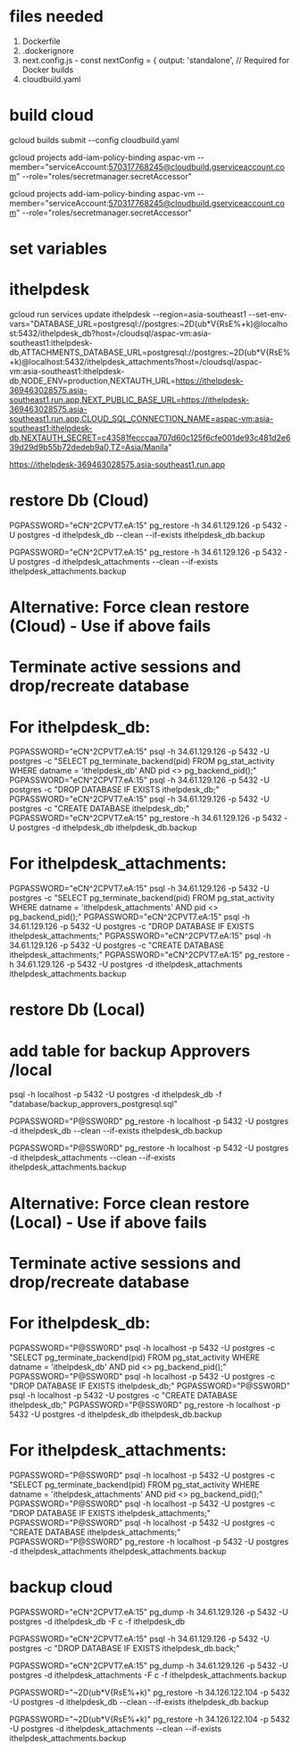 # files needed
1. Dockerfile
2. .dockerignore
3. next.config.js - 
    const nextConfig = {
        output: 'standalone', // Required for Docker builds
4. cloudbuild.yaml

# build cloud

gcloud builds submit --config cloudbuild.yaml

gcloud projects add-iam-policy-binding aspac-vm --member="serviceAccount:570317768245@cloudbuild.gserviceaccount.com" --role="roles/secretmanager.secretAccessor"

gcloud projects add-iam-policy-binding aspac-vm --member="serviceAccount:570317768245@cloudbuild.gserviceaccount.com" --role="roles/secretmanager.secretAccessor"


# set variables
# ithelpdesk 
gcloud run services update ithelpdesk --region=asia-southeast1 --set-env-vars="DATABASE_URL=postgresql://postgres:~2D(ub*V{RsE%+k)@localhost:5432/ithelpdesk_db?host=/cloudsql/aspac-vm:asia-southeast1:ithelpdesk-db,ATTACHMENTS_DATABASE_URL=postgresql://postgres:~2D(ub*V{RsE%+k)@localhost:5432/ithelpdesk_attachments?host=/cloudsql/aspac-vm:asia-southeast1:ithelpdesk-db,NODE_ENV=production,NEXTAUTH_URL=https://ithelpdesk-369463028575.asia-southeast1.run.app,NEXT_PUBLIC_BASE_URL=https://ithelpdesk-369463028575.asia-southeast1.run.app,CLOUD_SQL_CONNECTION_NAME=aspac-vm:asia-southeast1:ithelpdesk-db,NEXTAUTH_SECRET=c43581fecccaa707d60c125f6cfe001de93c481d2e639d29d9b55b72dedeb9a0,TZ=Asia/Manila"

https://ithelpdesk-369463028575.asia-southeast1.run.app

# restore Db (Cloud)

PGPASSWORD="eCN^2CPVT7.eA:15" pg_restore -h 34.61.129.126 -p 5432 -U postgres -d ithelpdesk_db --clean --if-exists ithelpdesk_db.backup

PGPASSWORD="eCN^2CPVT7.eA:15" pg_restore -h 34.61.129.126 -p 5432 -U postgres -d ithelpdesk_attachments --clean --if-exists ithelpdesk_attachments.backup

# Alternative: Force clean restore (Cloud) - Use if above fails
# Terminate active sessions and drop/recreate database
# For ithelpdesk_db:
PGPASSWORD="eCN^2CPVT7.eA:15" psql -h 34.61.129.126 -p 5432 -U postgres -c "SELECT pg_terminate_backend(pid) FROM pg_stat_activity WHERE datname = 'ithelpdesk_db' AND pid <> pg_backend_pid();"
PGPASSWORD="eCN^2CPVT7.eA:15" psql -h 34.61.129.126 -p 5432 -U postgres -c "DROP DATABASE IF EXISTS ithelpdesk_db;"
PGPASSWORD="eCN^2CPVT7.eA:15" psql -h 34.61.129.126 -p 5432 -U postgres -c "CREATE DATABASE ithelpdesk_db;"
PGPASSWORD="eCN^2CPVT7.eA:15" pg_restore -h 34.61.129.126 -p 5432 -U postgres -d ithelpdesk_db ithelpdesk_db.backup

# For ithelpdesk_attachments:
PGPASSWORD="eCN^2CPVT7.eA:15" psql -h 34.61.129.126 -p 5432 -U postgres -c "SELECT pg_terminate_backend(pid) FROM pg_stat_activity WHERE datname = 'ithelpdesk_attachments' AND pid <> pg_backend_pid();"
PGPASSWORD="eCN^2CPVT7.eA:15" psql -h 34.61.129.126 -p 5432 -U postgres -c "DROP DATABASE IF EXISTS ithelpdesk_attachments;"
PGPASSWORD="eCN^2CPVT7.eA:15" psql -h 34.61.129.126 -p 5432 -U postgres -c "CREATE DATABASE ithelpdesk_attachments;"
PGPASSWORD="eCN^2CPVT7.eA:15" pg_restore -h 34.61.129.126 -p 5432 -U postgres -d ithelpdesk_attachments ithelpdesk_attachments.backup

# restore Db (Local)

# add table for backup Approvers /local
psql -h localhost -p 5432 -U postgres -d ithelpdesk_db -f "database/backup_approvers_postgresql.sql"

PGPASSWORD="P@SSW0RD" pg_restore -h localhost -p 5432 -U postgres -d ithelpdesk_db --clean --if-exists ithelpdesk_db.backup

PGPASSWORD="P@SSW0RD" pg_restore -h localhost -p 5432 -U postgres -d ithelpdesk_attachments --clean --if-exists ithelpdesk_attachments.backup

# Alternative: Force clean restore (Local) - Use if above fails
# Terminate active sessions and drop/recreate database
# For ithelpdesk_db:
PGPASSWORD="P@SSW0RD" psql -h localhost -p 5432 -U postgres -c "SELECT pg_terminate_backend(pid) FROM pg_stat_activity WHERE datname = 'ithelpdesk_db' AND pid <> pg_backend_pid();"
PGPASSWORD="P@SSW0RD" psql -h localhost -p 5432 -U postgres -c "DROP DATABASE IF EXISTS ithelpdesk_db;"
PGPASSWORD="P@SSW0RD" psql -h localhost -p 5432 -U postgres -c "CREATE DATABASE ithelpdesk_db;"
PGPASSWORD="P@SSW0RD" pg_restore -h localhost -p 5432 -U postgres -d ithelpdesk_db ithelpdesk_db.backup

# For ithelpdesk_attachments:
PGPASSWORD="P@SSW0RD" psql -h localhost -p 5432 -U postgres -c "SELECT pg_terminate_backend(pid) FROM pg_stat_activity WHERE datname = 'ithelpdesk_attachments' AND pid <> pg_backend_pid();"
PGPASSWORD="P@SSW0RD" psql -h localhost -p 5432 -U postgres -c "DROP DATABASE IF EXISTS ithelpdesk_attachments;"
PGPASSWORD="P@SSW0RD" psql -h localhost -p 5432 -U postgres -c "CREATE DATABASE ithelpdesk_attachments;"
PGPASSWORD="P@SSW0RD" pg_restore -h localhost -p 5432 -U postgres -d ithelpdesk_attachments ithelpdesk_attachments.backup



# backup cloud

PGPASSWORD="eCN^2CPVT7.eA:15" pg_dump -h 34.61.129.126 -p 5432 -U postgres -d ithelpdesk_db -F c -f ithelpdesk_db




PGPASSWORD="eCN^2CPVT7.eA:15" psql -h 34.61.129.126 -p 5432 -U postgres -c "DROP DATABASE IF EXISTS ithelpdesk_db.back;"

PGPASSWORD="eCN^2CPVT7.eA:15" pg_dump -h 34.61.129.126 -p 5432 -U postgres -d ithelpdesk_attachments -F c -f ithelpdesk_attachments.backup


PGPASSWORD="~2D(ub*V{RsE%+k)" pg_restore -h 34.126.122.104 -p 5432 -U postgres -d ithelpdesk_db --clean --if-exists ithelpdesk_db.backup

PGPASSWORD="~2D(ub*V{RsE%+k)" pg_restore -h 34.126.122.104 -p 5432 -U postgres -d ithelpdesk_attachments --clean --if-exists ithelpdesk_attachments.backup